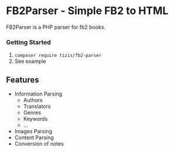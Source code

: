 # FB2Parser - Simple FB2 to HTML

FB2Parser is a PHP parser for fb2 books.

### Getting Started
1. `composer require tizis/fb2-parser`
2. See example

## Features
- Information Parsing
    - Authors
    - Translators
    - Genres
    - Keywords
    - ...
- Images Parsing
- Content Parsing
- Conversion of notes
